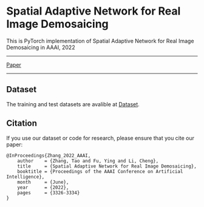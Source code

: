 Spatial Adaptive Network for Real Image Demosaicing
===

This is PyTorch implementation of Spatial Adaptive Network for Real Image Demosaicing in AAAI, 2022
***
[Paper](https://ojs.aaai.org/index.php/AAAI/article/view/20242)
***

## Dataset
The training and test datasets are avalible at [Dataset](https://pan.baidu.com/s/13zBXJcwGFQNRFclxdFmDjA?pwd=wqy8).

## Citation
If you use our dataset or code for research, please ensure that you cite our paper:

    @InProceedings{Zhang_2022_AAAI,
        author    = {Zhang, Tao and Fu, Ying and Li, Cheng},
        title     = {Spatial Adaptive Network for Real Image Demosaicing},
        booktitle = {Proceedings of the AAAI Conference on Artificial Intelligence},
        month     = {June},
        year      = {2022},
        pages     = {3326-3334}
    }

